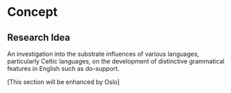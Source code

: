 # Concept

## Research Idea

An investigation into the substrate influences of various languages, particularly Celtic languages, on the development of distinctive grammatical features in English such as do-support.

[This section will be enhanced by Oslo]
